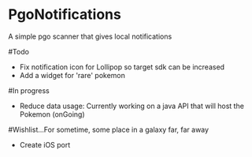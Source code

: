 # PgoNotifications
A simple pgo scanner that gives local notifications

#Todo
- Fix notification icon for Lollipop so target sdk can be increased
- Add a widget for 'rare' pokemon

#In progress
- Reduce data usage: Currently working on a java API that will host the Pokemon (onGoing)

#Wishlist...For sometime, some place in a galaxy far, far away
- Create iOS port
